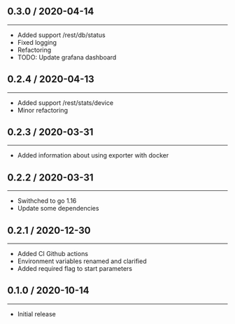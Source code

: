 ## 0.3.0 / 2020-04-14
---
* Added support /rest/db/status
* Fixed logging
* Refactoring
* TODO: Update grafana dashboard

## 0.2.4 / 2020-04-13
---
* Added support /rest/stats/device
* Minor refactoring

## 0.2.3 / 2020-03-31
---
* Added information about using exporter with docker

## 0.2.2 / 2020-03-31
---
* Swithched to go 1.16
* Update some dependencies

## 0.2.1 / 2020-12-30
---
* Added CI Github actions
* Environment variables renamed and clarified
* Added required flag to start parameters

## 0.1.0 / 2020-10-14
---
* Initial release
